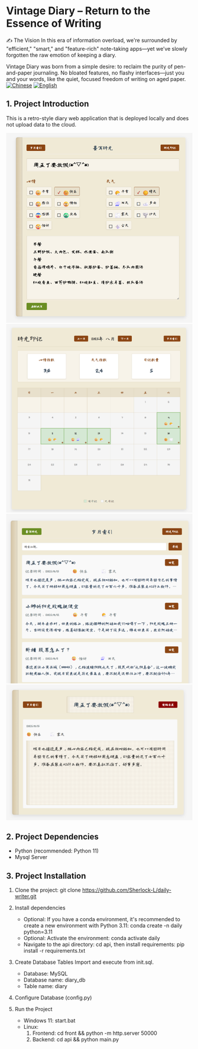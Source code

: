 # Vintage Diary – Return to the Essence of Writing​
✍️ The Vision​​
In this era of information overload, we're surrounded by "efficient," "smart," and "feature-rich" note-taking apps—yet we’ve slowly forgotten the raw emotion of keeping a diary.

​​Vintage Diary​​ was born from a simple desire: ​​to reclaim the purity of pen-and-paper journaling​​. No bloated features, no flashy interfaces—just you and your words, like the quiet, focused freedom of writing on aged paper.
[![Chinese](https://img.shields.io/badge/中文-README-green.svg)](README.md) [![English](https://img.shields.io/badge/English-README-blue.svg)](README_EN.md)

## 1. Project Introduction
This is a retro-style diary web application that is deployed locally and does not upload data to the cloud.

![Project Screenshot](demo.png)
![Project Screenshot](overview.png)
![Project Screenshot](list.png)
![Project Screenshot](detail.png)
## 2. Project Dependencies
- Python (recommended: Python 11)
- Mysql Server


## 3. Project Installation
1. Clone the project: git clone https://github.com/Sherlock-L/daily-writer.git

2. Install dependencies
   - Optional: If you have a conda environment, it's recommended to create a new environment with Python 3.11: conda create -n daily python=3.11
   - Optional: Activate the environment: conda activate daily
   - Navigate to the api directory: cd api, then install requirements: pip install -r requirements.txt

3. Create Database Tables
Import and execute from init.sql.
   - Database: MySQL
   - Database name: diary_db
   - Table name: diary


4. Configure Database (config.py)

5. Run the Project
   - Windows 11: start.bat
   - Linux:
     1. Frontend: cd front && python -m http.server 50000
     2. Backend: cd api && python main.py